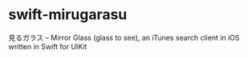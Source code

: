 # swift-mirugarasu
見るガラス – Mirror Glass (glass to see), an iTunes search client in iOS written in Swift for UIKit
